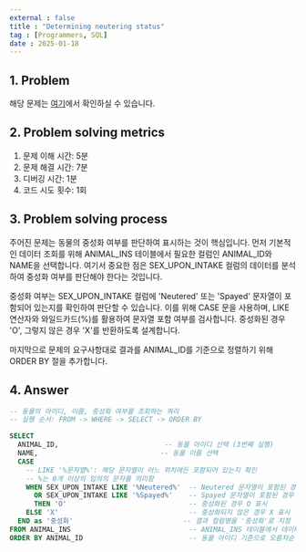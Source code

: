 ```yaml
---
external : false
title : "Determining neutering status"
tag : [Programmers, SQL]
date : 2025-01-18
---
```


## 1. Problem

해당 문제는 [여기](https://school.programmers.co.kr/learn/courses/30/lessons/59409)에서 확인하실 수 있습니다.

## 2. Problem solving metrics

1. 문제 이해 시간: 5분
2. 문제 해결 시간: 7분
3. 디버깅 시간: 1분
4. 코드 시도 횟수: 1회

## 3. Problem solving process

주어진 문제는 동물의 중성화 여부를 판단하여 표시하는 것이 핵심입니다. 먼저 기본적인 데이터 조회를 위해 ANIMAL_INS 테이블에서 필요한 컬럼인 ANIMAL_ID와 NAME을 선택합니다. 여기서 중요한 점은 SEX_UPON_INTAKE 컬럼의 데이터를 분석하여 중성화 여부를 판단해야 한다는 것입니다.

중성화 여부는 SEX_UPON_INTAKE 컬럼에 'Neutered' 또는 'Spayed' 문자열이 포함되어 있는지를 확인하여 판단할 수 있습니다. 이를 위해 CASE 문을 사용하며, LIKE 연산자와 와일드카드(%)를 활용하여 문자열 포함 여부를 검사합니다. 중성화된 경우 'O', 그렇지 않은 경우 'X'를 반환하도록 설계합니다.

마지막으로 문제의 요구사항대로 결과를 ANIMAL_ID를 기준으로 정렬하기 위해 ORDER BY 절을 추가합니다.

## 4. Answer

```sql
-- 동물의 아이디, 이름, 중성화 여부를 조회하는 쿼리
-- 실행 순서: FROM -> WHERE -> SELECT -> ORDER BY

SELECT 
  ANIMAL_ID,                          -- 동물 아이디 선택 (3번째 실행)
  NAME,                              -- 동물 이름 선택
  CASE 
    -- LIKE '%문자열%': 해당 문자열이 어느 위치에든 포함되어 있는지 확인
    -- %는 0개 이상의 임의의 문자를 의미함
    WHEN SEX_UPON_INTAKE LIKE '%Neutered%'  -- Neutered 문자열이 포함된 경우
      OR SEX_UPON_INTAKE LIKE '%Spayed%'    -- Spayed 문자열이 포함된 경우
      THEN 'O'                              -- 중성화된 경우 O 표시
    ELSE 'X'                                -- 중성화되지 않은 경우 X 표시
  END as '중성화'                           -- 결과 컬럼명을 '중성화'로 지정
FROM ANIMAL_INS                             -- ANIMAL_INS 테이블에서 데이터 조회 (1번째 실행)
ORDER BY ANIMAL_ID                          -- 동물 아이디 기준으로 오름차순 정렬 (마지막 실행)
```
